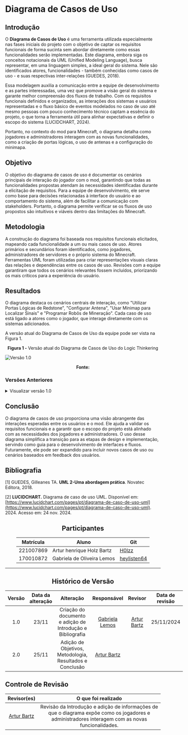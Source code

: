 # Diagrama de Casos de Uso

## Introdução 
<!--  
- **Apresente o tema do projeto ou estudo;**
- **Busque trazer referências no decorrer do texto;**
- Destaque a relevância do diagrama ou abordagem para a área de aplicação.
- Mencione brevemente os principais aspectos que serão abordados no documento.
-->
O **Diagrama de Casos de Uso** é uma ferramenta utilizada especialmente nas fases iniciais do projeto com o objetivo de captar os requisitos funcionais de forma sucinta sem abordar diretamente como essas funcionalidades serão implementadas. Este diagrama, embora siga os conceitos notacionais da UML (Unified Modeling Language), busca representar, em uma linguagem simples, a ideal geral do sistema. Nele são identificados atores, funcionalidades - também conhecidas como casos de uso - e suas respectivas inter-relações (GUEDES, 2018).

Essa modelagem auxilia a comunicação entre a equipe de desenvolvimento e as partes interessadas, uma vez que promove a visão geral do sistema e garante melhor compreensão dos fluxos de trabalho. Com os requisitos funcionais definidos e organizados, as interações dos sistemas e usuários representadas e o fluxo básico de eventos modelados no caso de uso até mesmo pessoas com pouco conhecimento técnico captam a essência do projeto, o que torna a ferramenta útil para alinhar expectativas e definir o escopo do sistema (LUCIDCHART, 2024).

Portanto, no contexto do mod para Minecraft, o diagrama detalha como jogadores e administradores interagem com as novas funcionalidades, como a criação de portas lógicas, o uso de antenas e a configuração do minimapa.

## Objetivo
<!--  
- **Declare o que se pretende alcançar com o diagrama em projetos no geral; Busque referenciar!**
- **Declare o que se pretende alcançar com o diagrama para equipe neste contexto;**
- **Destaque os resultados esperados, como soluções para problemas, melhorias no entendimento ou suporte à tomada de decisões.**
-->

O objetivo do diagrama de casos de uso é documentar os cenários principais de interação do jogador com o mod, garantindo que todas as funcionalidades propostas atendam às necessidades identificadas durante a elicitação de requisitos. Para a equipe de desenvolvimento, ele serve como base para decisões relacionadas à interface do usuário e ao comportamento do sistema, além de facilitar a comunicação com stakeholders. Portanto, o diagrama permite verificar se os fluxos de uso propostos são intuitivos e viáveis dentro das limitações do Minecraft.

## Metodologia
<!--  
- **Explique o processo utilizado para desenvolver o trabalho. COMO foi feito?**
- **Descreva as ferramentas, técnicas ou referências utilizadas na construção do diagrama ou solução. Se houver alguma ferramenta específica determinada pela professora, a sugestão é usá-la sendo em qualquer etapa do processo. Podem começar com uma ferramenta que já são familiarizados e depois explorar outras ferramentas.**
- Se desejarem, podem citar os desafios encontrados seguindo a metodologia, propostas de melhoria, etc.
-->

A construção do diagrama foi baseada nos requisitos funcionais elicitados, mapeando cada funcionalidade a um ou mais casos de uso. Atores primários e secundários foram identificados, como jogadores, administradores de servidores e o próprio sistema do Minecraft. Ferramentas UML foram utilizadas para criar representações visuais claras das relações e dependências entre os casos de uso. Revisões com a equipe garantiram que todos os cenários relevantes fossem incluídos, priorizando os mais críticos para a experiência do usuário.

## Resultados
<!--  
- **Apresente o produto final, como o diagrama ou solução desenvolvida.** 
- **Desenvolva ao menos um parágrafo referenciando a figura**
- **Adicione "Figura 1 - Título da Figura/Quadro/Tabela" acima e "Fonte: " abaixo dela**
- Destaque os pontos principais ou insights obtidos durante o processo.
- **APRESENTE AS VERSÕES DO DIAGRAMA!! Podem usar o formato abaixo para poluir menos a página**
-->

O diagrama destaca os cenários centrais de interação, como "Utilizar Portas Lógicas de Redstone", "Configurar Antena", "Usar Minimap para Localizar Sinais" e "Programar Robôs de Mineração". Cada caso de uso está ligado a atores como o jogador, que interage diretamente com os sistemas adicionados.

A versão atual do Diagrama de Casos de Uso da equipe pode ser vista na Figura 1.

<center><b>Figura 1 -</b> Versão atual do Diagrama de Casos de Uso do Logic Thinkering </center>

![Versão 1.0](../assets/casosdeuso2.png)

<center><b>Fonte:</b> </center>


### Versões Anteriores

<details>
<summary>Visualizar versão 1.0</summary>

### Versão 1.0

Primeira versão do Diagrama de Casos de Uso visto na Figura 2.

<center><b>Figura 2 -</b> Diagrama de Casos de Uso do Logic Thinkering</center>

![Versão 1.0](../assets/casosdeuso1.png)

<center><b>Fonte:</b> </center>

</details>

## Conclusão
<!--  
-   **Resuma os pontos principais do trabalho.**
-   **Avalie se os objetivos foram alcançados e o impacto do trabalho.**
-   **Apresente perspectivas para melhorias ou trabalhos futuros.**
-->

O diagrama de casos de uso proporciona uma visão abrangente das interações esperadas entre os usuários e o mod. Ele ajuda a validar os requisitos funcionais e a garantir que o escopo do projeto está alinhado com as necessidades dos jogadores e administradores. O uso desse diagrama simplifica a transição para as etapas de design e implementação, servindo como guia para o desenvolvimento de interfaces e fluxos. Futuramente, ele pode ser expandido para incluir novos casos de uso ou cenários baseados em feedback dos usuários.

## Bibliografia 

<!-- - **Altere!**-->

 [1] GUEDES, Gilleanes TA. **UML 2-Uma abordagem prática**. Novatec Editora, 2018.

[2] **LUCIDCHART.** Diagrama de caso de uso UML. Disponível em: [https://www.lucidchart.com/pages/pt/diagrama-de-caso-de-uso-uml](https://www.lucidchart.com/pages/pt/diagrama-de-caso-de-uso-uml). 2024. Acesso em: 24 nov. 2024.

<center>

## Participantes

</center>

<!-- de preferência: em ordem alfabética, seguindo o exemplo: -->

<div style="margin: 0 auto; width: fit-content;">

| Matrícula | Aluno                                 | Git                                                           |
| --------- | ------------------------------------- | ------------------------------------------------------------- |
| 221007869 | Artur henrique Holz Bartz             | [H0lzz](https://github.com/H0lzz)                             |
| 170010872 | Gabriela de Oliveira Lemos            | [heylisten64](https://github.com/heylisten64)                 |

</div>

---

<center>

## Histórico de Versão

</center>

<!-- Lembre de alterar a data -->

<div style="margin: 0 auto; width: fit-content;">

| Versão | Data da alteração |            Alteração            |                  Responsável                  |                      Revisor                       | Data de revisão |
| :----: | :---------------: | :-----------------------------: | :-------------------------------------------: | :------------------------------------------------: | :-------------: |
|  1.0   |       23/11       |      Criação do documento e adição de Introdução e Bibliografia       |  [Gabriela Lemos](https://github.com/heylisten64) | [Artur Bartz](https://github.com/H0lzz) | 25/11/2024 |  
|  2.0   |       25/11       |      Adição de Objetivos, Metodologia, Resultados e Conclusão         |  [Artur Bartz](https://github.com/H0lzz)          |       

</div>

## Controle de Revisão

|                        Revisor(es)                        |                                             O que foi realizado                                             |
|:---------------------------------------------------------:|:-----------------------------------------------------------------------------------------------------------:|
| [Artur Bartz](https://github.com/H0lzz) | Revisão da Introdução e adição de informações de que o diagrama expõe como os jogadores e administradores interagem com as novas funcionalidades. |